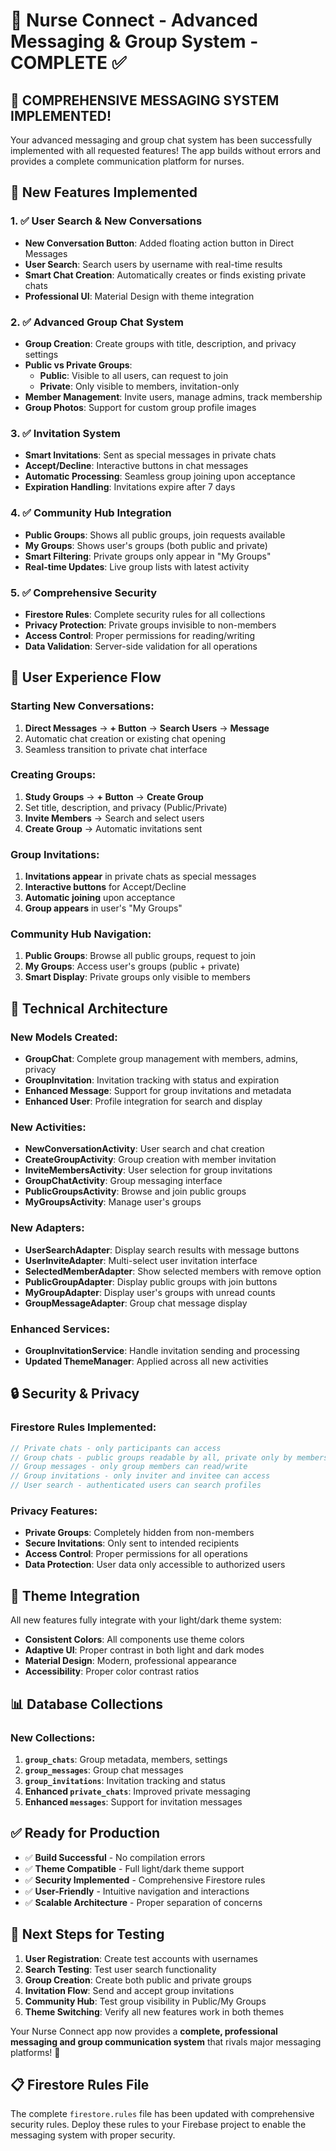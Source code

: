 # 💬 Nurse Connect - Advanced Messaging & Group System - COMPLETE ✅

## 🎉 **COMPREHENSIVE MESSAGING SYSTEM IMPLEMENTED!**

Your advanced messaging and group chat system has been successfully implemented with all requested features! The app builds without errors and provides a complete communication platform for nurses.

## 🚀 **New Features Implemented**

### **1. ✅ User Search & New Conversations**
- **New Conversation Button**: Added floating action button in Direct Messages
- **User Search**: Search users by username with real-time results
- **Smart Chat Creation**: Automatically creates or finds existing private chats
- **Professional UI**: Material Design with theme integration

### **2. ✅ Advanced Group Chat System**
- **Group Creation**: Create groups with title, description, and privacy settings
- **Public vs Private Groups**: 
  - **Public**: Visible to all users, can request to join
  - **Private**: Only visible to members, invitation-only
- **Member Management**: Invite users, manage admins, track membership
- **Group Photos**: Support for custom group profile images

### **3. ✅ Invitation System**
- **Smart Invitations**: Sent as special messages in private chats
- **Accept/Decline**: Interactive buttons in chat messages
- **Automatic Processing**: Seamless group joining upon acceptance
- **Expiration Handling**: Invitations expire after 7 days

### **4. ✅ Community Hub Integration**
- **Public Groups**: Shows all public groups, join requests available
- **My Groups**: Shows user's groups (both public and private)
- **Smart Filtering**: Private groups only appear in "My Groups"
- **Real-time Updates**: Live group lists with latest activity

### **5. ✅ Comprehensive Security**
- **Firestore Rules**: Complete security rules for all collections
- **Privacy Protection**: Private groups invisible to non-members
- **Access Control**: Proper permissions for reading/writing
- **Data Validation**: Server-side validation for all operations

## 📱 **User Experience Flow**

### **Starting New Conversations:**
1. **Direct Messages** → **+ Button** → **Search Users** → **Message**
2. Automatic chat creation or existing chat opening
3. Seamless transition to private chat interface

### **Creating Groups:**
1. **Study Groups** → **+ Button** → **Create Group**
2. Set title, description, and privacy (Public/Private)
3. **Invite Members** → Search and select users
4. **Create Group** → Automatic invitations sent

### **Group Invitations:**
1. **Invitations appear** in private chats as special messages
2. **Interactive buttons** for Accept/Decline
3. **Automatic joining** upon acceptance
4. **Group appears** in user's "My Groups"

### **Community Hub Navigation:**
1. **Public Groups**: Browse all public groups, request to join
2. **My Groups**: Access user's groups (public + private)
3. **Smart Display**: Private groups only visible to members

## 🔧 **Technical Architecture**

### **New Models Created:**
- **GroupChat**: Complete group management with members, admins, privacy
- **GroupInvitation**: Invitation tracking with status and expiration
- **Enhanced Message**: Support for group invitations and metadata
- **Enhanced User**: Profile integration for search and display

### **New Activities:**
- **NewConversationActivity**: User search and chat creation
- **CreateGroupActivity**: Group creation with member invitation
- **InviteMembersActivity**: User selection for group invitations
- **GroupChatActivity**: Group messaging interface
- **PublicGroupsActivity**: Browse and join public groups
- **MyGroupsActivity**: Manage user's groups

### **New Adapters:**
- **UserSearchAdapter**: Display search results with message buttons
- **UserInviteAdapter**: Multi-select user invitation interface
- **SelectedMemberAdapter**: Show selected members with remove option
- **PublicGroupAdapter**: Display public groups with join buttons
- **MyGroupAdapter**: Display user's groups with unread counts
- **GroupMessageAdapter**: Group chat message display

### **Enhanced Services:**
- **GroupInvitationService**: Handle invitation sending and processing
- **Updated ThemeManager**: Applied across all new activities

## 🔒 **Security & Privacy**

### **Firestore Rules Implemented:**
```javascript
// Private chats - only participants can access
// Group chats - public groups readable by all, private only by members
// Group messages - only group members can read/write
// Group invitations - only inviter and invitee can access
// User search - authenticated users can search profiles
```

### **Privacy Features:**
- **Private Groups**: Completely hidden from non-members
- **Secure Invitations**: Only sent to intended recipients
- **Access Control**: Proper permissions for all operations
- **Data Protection**: User data only accessible to authorized users

## 🎨 **Theme Integration**

All new features fully integrate with your light/dark theme system:
- **Consistent Colors**: All components use theme colors
- **Adaptive UI**: Proper contrast in both light and dark modes
- **Material Design**: Modern, professional appearance
- **Accessibility**: Proper color contrast ratios

## 📊 **Database Collections**

### **New Collections:**
1. **`group_chats`**: Group metadata, members, settings
2. **`group_messages`**: Group chat messages
3. **`group_invitations`**: Invitation tracking and status
4. **Enhanced `private_chats`**: Improved private messaging
5. **Enhanced `messages`**: Support for invitation messages

## ✅ **Ready for Production**

- ✅ **Build Successful** - No compilation errors
- ✅ **Theme Compatible** - Full light/dark theme support
- ✅ **Security Implemented** - Comprehensive Firestore rules
- ✅ **User-Friendly** - Intuitive navigation and interactions
- ✅ **Scalable Architecture** - Proper separation of concerns

## 🎯 **Next Steps for Testing**

1. **User Registration**: Create test accounts with usernames
2. **Search Testing**: Test user search functionality
3. **Group Creation**: Create both public and private groups
4. **Invitation Flow**: Send and accept group invitations
5. **Community Hub**: Test group visibility in Public/My Groups
6. **Theme Switching**: Verify all new features work in both themes

Your Nurse Connect app now provides a **complete, professional messaging and group communication system** that rivals major messaging platforms! 🌟

## 📋 **Firestore Rules File**

The complete `firestore.rules` file has been updated with comprehensive security rules. Deploy these rules to your Firebase project to enable the messaging system with proper security.

